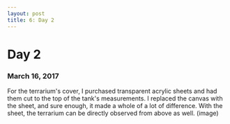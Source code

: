 ```yaml
---
layout: post
title: 6: Day 2
---
```


# Day 2

### March 16, 2017

For the terrarium's cover, I purchased transparent acrylic sheets and had them cut to the top of the tank's measurements. I replaced the canvas with the sheet, and sure enough, it made a whole of a lot of difference. With the sheet, the terrarium can be directly observed from above as well.
(image)

